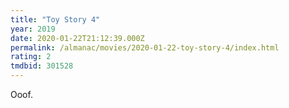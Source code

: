 ```yaml
---
title: "Toy Story 4"
year: 2019
date: 2020-01-22T21:12:39.000Z
permalink: /almanac/movies/2020-01-22-toy-story-4/index.html
rating: 2
tmdbid: 301528
---
```


Ooof.